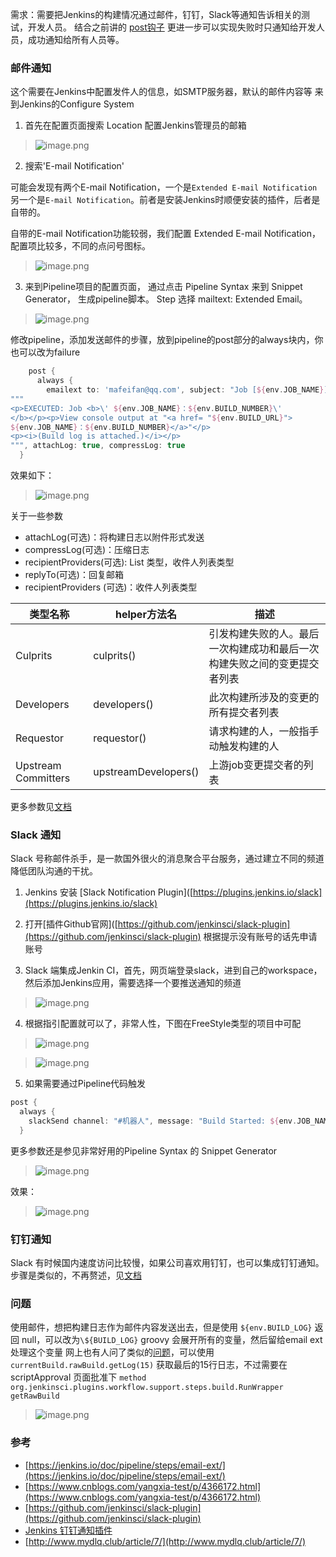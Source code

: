 需求：需要把Jenkins的构建情况通过邮件，钉钉，Slack等通知告诉相关的测试，开发人员。
结合之前讲的 [post钩子]([https://www.jianshu.com/p/909cd0ce98d8](https://www.jianshu.com/p/909cd0ce98d8)
) 更进一步可以实现失败时只通知给开发人员，成功通知给所有人员等。

### 邮件通知
这个需要在Jenkins中配置发件人的信息，如SMTP服务器，默认的邮件内容等
来到Jenkins的Configure System

1. 首先在配置页面搜索 Location 配置Jenkins管理员的邮箱
> ![image.png](https://hexo-blog.pek3b.qingstor.com/upload_images/71414-3f2e6a645cc2a99c.png?imageMogr2/auto-orient/strip%7CimageView2/2/w/1240)

2. 搜索'E-mail Notification'

可能会发现有两个E-mail Notification，一个是`Extended E-mail Notification`另一个是`E-mail Notification`。前者是安装Jenkins时顺便安装的插件，后者是自带的。

自带的E-mail Notification功能较弱，我们配置 Extended E-mail Notification，配置项比较多，不同的点问号图标。

> ![image.png](https://hexo-blog.pek3b.qingstor.com/upload_images/71414-15374369d68c3237.png?imageMogr2/auto-orient/strip%7CimageView2/2/w/1240)

3. 来到Pipeline项目的配置页面，
通过点击 Pipeline Syntax 来到 Snippet Generator， 生成pipeline脚本。
Step 选择 mailtext: Extended Email。
> ![image.png](https://hexo-blog.pek3b.qingstor.com/upload_images/71414-cd2e596c076a09a7.png?imageMogr2/auto-orient/strip%7CimageView2/2/w/1240)

修改pipeline，添加发送邮件的步骤，放到pipeline的post部分的always块内，你也可以改为failure
```groovy
    post {
      always {
        emailext to: 'mafeifan@qq.com', subject: "Job [${env.JOB_NAME}] - Status: ${currentBuild.result?: 'success'}", body: 
"""
<p>EXECUTED: Job <b>\' ${env.JOB_NAME}：${env.BUILD_NUMBER}\'
</b></p><p>View console output at "<a href= "${env.BUILD_URL}">
${env.JOB_NAME}：${env.BUILD_NUMBER}</a>"</p>
<p><i>(Build log is attached.)</i></p>
""", attachLog: true, compressLog: true
  }
```

效果如下：
> ![image.png](https://hexo-blog.pek3b.qingstor.com/upload_images/71414-bc6e26e081f58b82.png?imageMogr2/auto-orient/strip%7CimageView2/2/w/1240)

关于一些参数
* attachLog(可选)：将构建日志以附件形式发送
* compressLog(可选)：压缩日志
* recipientProviders(可选): List 类型，收件人列表类型
* replyTo(可选)：回复邮箱
* recipientProviders (可选)：收件人列表类型

类型名称 | helper方法名 | 描述
---- | ---  | ---
Culprits | culprits()  | 引发构建失败的人。最后一次构建成功和最后一次构建失败之间的变更提交者列表
Developers | developers()  | 此次构建所涉及的变更的所有提交者列表
Requestor | requestor() | 请求构建的人，一般指手动触发构建的人
Upstream Committers | upstreamDevelopers() | 上游job变更提交者的列表

更多参数见[文档](https://jenkins.io/doc/pipeline/steps/email-ext/)

### Slack 通知
Slack 号称邮件杀手，是一款国外很火的消息聚合平台服务，通过建立不同的频道降低团队沟通的干扰。

1. Jenkins 安装 [Slack Notification Plugin]([https://plugins.jenkins.io/slack](https://plugins.jenkins.io/slack)

2. 打开[插件Github官网]([https://github.com/jenkinsci/slack-plugin](https://github.com/jenkinsci/slack-plugin)
根据提示没有账号的话先申请账号

3. Slack 端集成Jenkin CI，首先，网页端登录slack，进到自己的workspace，然后添加Jenkins应用，需要选择一个要推送通知的频道
> ![image.png](https://hexo-blog.pek3b.qingstor.com/upload_images/71414-a5ee5d7ea2cb6a3f.png?imageMogr2/auto-orient/strip%7CimageView2/2/w/1240)

4.  根据指引配置就可以了，非常人性，下图在FreeStyle类型的项目中可配
> ![image.png](https://hexo-blog.pek3b.qingstor.com/upload_images/71414-b7f463bfb9da4cb9.png?imageMogr2/auto-orient/strip%7CimageView2/2/w/1240)

> ![image.png](https://hexo-blog.pek3b.qingstor.com/upload_images/71414-88657094ea253303.png?imageMogr2/auto-orient/strip%7CimageView2/2/w/1240)

5. 如果需要通过Pipeline代码触发
```groovy
post {
  always {
    slackSend channel: "#机器人", message: "Build Started: ${env.JOB_NAME} ${env.BUILD_NUMBER}"
  }
```
更多参数还是参见非常好用的Pipeline Syntax 的 Snippet Generator
> ![image.png](https://hexo-blog.pek3b.qingstor.com/upload_images/71414-8c634186b527adc4.png?imageMogr2/auto-orient/strip%7CimageView2/2/w/1240)

效果：
> ![image.png](https://hexo-blog.pek3b.qingstor.com/upload_images/71414-2a055f985f9cf673.png?imageMogr2/auto-orient/strip%7CimageView2/2/w/1240)


### 钉钉通知
Slack 有时候国内速度访问比较慢，如果公司喜欢用钉钉，也可以集成钉钉通知。
步骤是类似的，不再赘述，见[文档]([https://github.com/jenkinsci/dingding-notifications-plugin/blob/master/readme-cn.md](https://github.com/jenkinsci/dingding-notifications-plugin/blob/master/readme-cn.md)
)


### 问题
使用邮件，想把构建日志作为邮件内容发送出去，但是使用 `${env.BUILD_LOG}` 返回 null，可以改为`\${BUILD_LOG}` groovy 会展开所有的变量，然后留给email ext 处理这个变量
网上也有人问了类似的[问题](https://stackoverflow.com/questions/48081510/cant-access-build-log-in-jenkins-pipeline)，可以使用 `currentBuild.rawBuild.getLog(15)` 获取最后的15行日志，不过需要在 scriptApproval 页面批准下 `method org.jenkinsci.plugins.workflow.support.steps.build.RunWrapper getRawBuild`
> ![image.png](https://hexo-blog.pek3b.qingstor.com/upload_images/71414-e3d683b62140b2fc.png?imageMogr2/auto-orient/strip%7CimageView2/2/w/1240)


### 参考
* [https://jenkins.io/doc/pipeline/steps/email-ext/](https://jenkins.io/doc/pipeline/steps/email-ext/)
* [https://www.cnblogs.com/yangxia-test/p/4366172.html](https://www.cnblogs.com/yangxia-test/p/4366172.html)
* [https://github.com/jenkinsci/slack-plugin](https://github.com/jenkinsci/slack-plugin)
* [Jenkins 钉钉通知插件](https://github.com/jenkinsci/dingtalk-plugin)
* [http://www.mydlq.club/article/7/](http://www.mydlq.club/article/7/)

